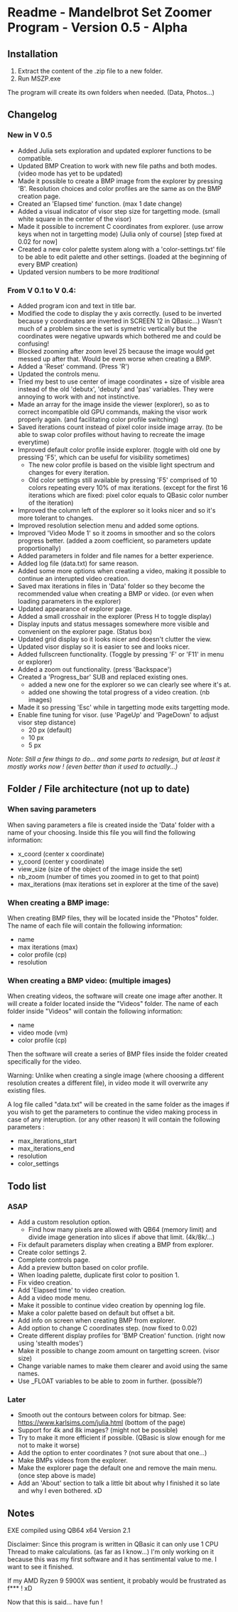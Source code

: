 
# Readme - Mandelbrot Set Zoomer Program - Version 0.5 - Alpha

## Installation

1. Extract the content of the .zip file to a new folder.
2. Run MSZP.exe

The program will create its own folders when needed. (Data, Photos...)


## Changelog

### New in V 0.5
- Added Julia sets exploration and updated explorer functions to be compatible.
- Updated BMP Creation to work with new file paths and both modes. (video mode has yet to be updated)
- Made it possible to create a BMP image from the explorer by pressing 'B'.
  Resolution choices and color profiles are the same as on the BMP creation page.
- Created an 'Elapsed time' function. (max 1 date change)
- Added a visual indicator of visor step size for targetting mode. (small white square in the center of the visor)
- Made it possible to increment C coordinates from explorer. (use arrow keys when not in targetting mode) (Julia only of course) [step fixed at 0.02 for now]
- Created a new color palette system along with a 'color-settings.txt' file to be able to edit palette and other settings. (loaded at the beginning of every BMP creation)
- Updated version numbers to be more *traditional*

### From V 0.1 to V 0.4:
- Added program icon and text in title bar.
- Modified the code to display the y axis correctly. (used to be inverted because y coordinates are inverted in SCREEN 12 in QBasic...)
  Wasn't much of a problem since the set is symetric vertically but the coordinates were negative upwards which bothered me and could be confusing!
- Blocked zooming after zoom level 25 because the image would get messed up after that. Would be even worse when creating a BMP.
- Added a 'Reset' command. (Press 'R')
- Updated the controls menu.
- Tried my best to use center of image coordinates + size of visible area instead of the old 'debutx', 'debuty' and 'pas' variables.
  They were annoying to work with and not instinctive.
- Made an array for the image inside the viewer (explorer), so as to correct incompatible old GPU commands, making the visor work properly again. (and facilitating color profile switching)
- Saved iterations count instead of pixel color inside image array. (to be able to swap color profiles without having to recreate the image everytime)
- Improved default color profile inside explorer. (toggle with old one by pressing 'F5', which can be useful for visibility sometimes)
  - The new color profile is based on the visible light spectrum and changes for every iteration.
  - Old color settings still available by pressing 'F5' comprised of 10 colors repeating every 10% of max iterations. (except for the first 16 iterations which are fixed: pixel color equals to QBasic color number of the iteration)
- Improved the column left of the explorer so it looks nicer and so it's more tolerant to changes.
- Improved resolution selection menu and added some options.
- Improved 'Video Mode 1' so it zooms in smoother and so the colors progress better. (added a zoom coefficient, so parameters update proportionally)
- Added parameters in folder and file names for a better experience.
- Added log file (data.txt) for same reason.
- Added some more options when creating a video, making it possible to continue an interupted video creation.
- Saved max iterations in files in 'Data' folder so they become the recommended value when creating a BMP or video. (or even when loading parameters in the explorer)
- Updated appearance of explorer page.
- Added a small crosshair in the explorer (Press H to toggle display)
- Display inputs and status messages somewhere more visible and convenient on the explorer page. (Status box)
- Updated grid display so it looks nicer and doesn't clutter the view.
- Updated visor display so it is easier to see and looks nicer.
- Added fullscreen functionality. (Toggle by pressing 'F' or 'F11' in menu or explorer)
- Added a zoom out functionality. (press 'Backspace')
- Created a 'Progress_bar' SUB and replaced existing ones.
  + added a new one for the explorer so we can clearly see where it's at.
  + added one showing the total progress of a video creation. (nb images)
- Made it so pressing 'Esc' while in targetting mode exits targetting mode.
- Enable fine tuning for visor. (use 'PageUp' and 'PageDown' to adjust visor step distance)
    - 20 px (default)
    - 10 px
    - 5 px

*Note: Still a few things to do... and some parts to redesign, but at least it 
mostly works now ! (even better than it used to actually...)*


## Folder / File architecture (not up to date)

### When saving parameters

When saving parameters a file is created inside the 'Data' folder with 
a name of your choosing.
Inside this file you will find the following information:
- x_coord (center x coordinate)
- y_coord (center y coordinate)
- view_size (size of the object of the image inside the set)
- nb_zoom (number of times you zoomed in to get to that point)
- max_iterations (max iterations set in explorer at the time of the save)

### When creating a BMP image:

When creating BMP files, they will be located inside the "Photos" folder.
The name of each file will contain the following information:
- name
- max iterations (max)
- color profile (cp)
- resolution

### When creating a BMP video: (multiple images)

When creating videos, the software will create one image after another.
It will create a folder located inside the "Videos" folder.
The name of each folder inside "Videos" will contain the following information:
- name
- video mode (vm)
- color profile (cp)

Then the software will create a series of BMP files inside the folder created
specifically for the video.

Warning: Unlike when creating a single image (where choosing a different resolution
creates a different file), in video mode it will overwrite any existing files.

A log file called "data.txt" will be created in the same folder as the images if
you wish to get the parameters to continue the video making process in case of any
interuption. (or any other reason)
It will contain the following parameters :
- max_iterations_start
- max_iterations_end
- resolution
- color_settings


## Todo list

### ASAP
- Add a custom resolution option.
  + Find how many pixels are allowed with QB64 (memory limit) and divide image
    generation into slices if above that limit. (4k/8k/...)
- Fix default parameters display when creating a BMP from explorer.
- Create color settings 2.
- Complete controls page.
- Add a preview button based on color profile.
- When loading palette, duplicate first color to position 1.
- Fix video creation.
- Add 'Elapsed time' to video creation.
- Add a video mode menu.
- Make it possible to continue video creation by openning log file.
- Make a color palette based on default but offset a bit.
- Add info on screen when creating BMP from explorer.
- Add option to change C coordinates step. (now fixed to 0.02)
- Create different display profiles for 'BMP Creation' function. (right now 
  using 'stealth modes')
- Make it possible to change zoom amount on targetting screen. (visor size)
- Change variable names to make them clearer and avoid using the same names.
- Use _FLOAT variables to be able to zoom in further. (possible?)

### Later
- Smooth out the contours between colors for bitmap.
  See: https://www.karlsims.com/julia.html (bottom of the page)
- Support for 4k and 8k images? (might not be possible)
- Try to make it more efficient if possible. (QBasic is slow enough for me
  not to make it worse)
- Add the option to enter coordinates ? (not sure about that one...)
- Make BMPs videos from the explorer.
- Make the explorer page the default one and remove the main menu. (once
  step above is made)
- Add an 'About' section to talk a little bit about why I finished it so late 
  and why I even bothered. xD


## Notes

EXE compiled using QB64 x64 Version 2.1

Disclaimer: Since this program is written in QBasic it can only use 1 CPU Thread to make calculations. (as far as I know...) 
I'm only working on it because this was my first software and it has sentimental value to me.
I want to see it finished.

If my AMD Ryzen 9 5900X was sentient, it probably would be frustrated as f*** ! xD

Now that this is said... have fun !